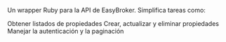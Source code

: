 Un wrapper Ruby para la API de EasyBroker. Simplifica tareas como:

Obtener listados de propiedades
Crear, actualizar y eliminar propiedades
Manejar la autenticación y la paginación
